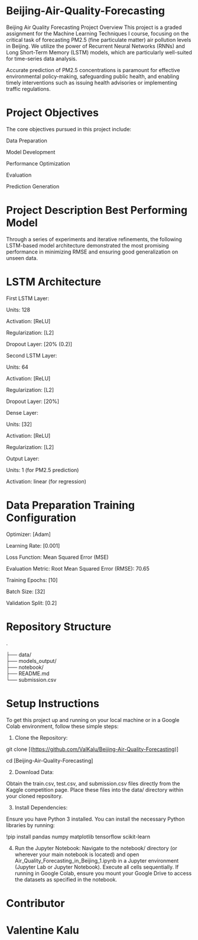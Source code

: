 # Beijing-Air-Quality-Forecasting

Beijing Air Quality Forecasting Project Overview
This project is a graded assignment for the Machine Learning Techniques I course, focusing on the critical task of forecasting PM2.5 (fine particulate matter) air pollution levels in Beijing. We utilize the power of Recurrent Neural Networks (RNNs) and Long Short-Term Memory (LSTM) models, which are particularly well-suited for time-series data analysis.

Accurate prediction of PM2.5 concentrations is paramount for effective environmental policy-making, safeguarding public health, and enabling timely interventions such as issuing health advisories or implementing traffic regulations.

# Project Objectives
The core objectives pursued in this project include:

Data Preparation

Model Development

Performance Optimization

Evaluation

Prediction Generation

# Project Description Best Performing Model
Through a series of experiments and iterative refinements, the following LSTM-based model architecture demonstrated the most promising performance in minimizing RMSE and ensuring good generalization on unseen data.

# LSTM Architecture
First LSTM Layer:

Units: 128

Activation: [ReLU]

Regularization: [L2]

Dropout Layer: [20% (0.2)]

Second LSTM Layer:

Units: 64

Activation: [ReLU]

Regularization: [L2]

Dropout Layer: [20%]

Dense Layer:

Units: [32]

Activation: [ReLU]

Regularization: [L2]

Output Layer:

Units: 1 (for PM2.5 prediction)

Activation: linear (for regression)

# Data Preparation Training Configuration
Optimizer: [Adam]

Learning Rate: [0.001]

Loss Function: Mean Squared Error (MSE)

Evaluation Metric: Root Mean Squared Error (RMSE): 70.65

Training Epochs: [10]

Batch Size: [32]

Validation Split: [0.2]

# Repository Structure
.

├── data/     
├── models_output/                    
├── notebook/                               
├── README.md                   
└── submission.csv              

# Setup Instructions
To get this project up and running on your local machine or in a Google Colab environment, follow these simple steps:

1. Clone the Repository:

git clone [(https://github.com/ValKalu/Beijing-Air-Quality-Forecasting)]

cd [Beijing-Air-Quality-Forecasting]

2. Download Data:

Obtain the train.csv, test.csv, and submission.csv files directly from the Kaggle competition page. Place these files into the data/ directory within your cloned repository.

3. Install Dependencies:

Ensure you have Python 3 installed. You can install the necessary Python libraries by running:


!pip install pandas numpy matplotlib tensorflow scikit-learn


4. Run the Jupyter Notebook:
Navigate to the notebook/ directory (or wherever your main notebook is located) and open Air_Quality_Forecasting_in_Beijing_1.ipynb in a Jupyter environment (Jupyter Lab or Jupyter Notebook). Execute all cells sequentially. If running in Google Colab, ensure you mount your Google Drive to access the datasets as specified in the notebook.

# Contributor
# Valentine Kalu

